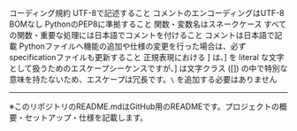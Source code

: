 コーディング規約
UTF-8で記述すること
コメントのエンコーディングはUTF-8 BOMなし
PythonのPEP8に準拠すること
関数・変数名はスネークケース
すべての関数・重要な処理には日本語でコメントを付けること
コメントは日本語で記載
Pythonファイルへ機能の追加や仕様の変更を行った場合は、必ずspecificationファイルも更新すること
正規表現における \] は、] を literal な文字として扱うためのエスケープシーケンスですが、] は文字クラス ([]) の中で特別な意味を持たないため、エスケープは冗長です。`\` を追加する必要はありません

---
※このリポジトリのREADME.mdはGitHub用のREADMEです。プロジェクトの概要・セットアップ・仕様を記載します。

